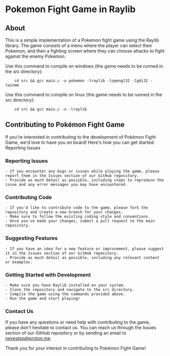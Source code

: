 # Pokemon Fight Game in Raylib

## About

This is a simple implementation of a Pokemon fight game using the Raylib library. The game consists of a menu where the player can select their Pokemon, and then a fighting screen where they can choose attacks to fight against the enemy Pokemon.

Use this command to compile on windows (the game needs to be runned in the src directory):

````
    cd src && gcc main.c -o pokemon -lraylib -lopengl32 -lgdi32 -lwinmm
````

Use this command to compile on linux (the game needs to be runned in the src directory):

````
    cd src && gcc main.c -o -lraylib 
````

## Contributing to Pokémon Fight Game

If you're interested in contributing to the development of Pokémon Fight Game, we'd love to have you on board! Here's how you can get started:
Reporting Issues

### Reporting Issues
    - If you encounter any bugs or issues while playing the game, please report them in the Issues section of our GitHub repository.
    - Provide as much detail as possible, including steps to reproduce the issue and any error messages you may have encountered.

### Contributing Code

    - If you'd like to contribute code to the game, please fork the repository and create a new branch for your changes.
    - Make sure to follow the existing coding style and conventions.
    - Once you've made your changes, submit a pull request to the main repository.

### Suggesting Features

    - If you have an idea for a new feature or improvement, please suggest it in the Issues section of our GitHub repository.
    - Provide as much detail as possible, including any relevant context or examples.

### Getting Started with Development

    - Make sure you have Raylib installed on your system.
    - Clone the repository and navigate to the src directory.
    - Compile the game using the commands provided above.
    - Run the game and start playing!

### Contact Us

If you have any questions or need help with contributing to the game, please don't hesitate to contact us. You can reach us through the Issues section of our GitHub repository or by sending an email to nevestpq@proton.me.

Thank you for your interest in contributing to Pokémon Fight Game!
